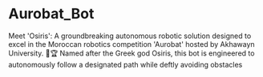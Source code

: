 # Aurobat_Bot
Meet 'Osiris': A groundbreaking autonomous robotic solution designed to excel in the Moroccan robotics competition 'Aurobat' hosted by Akhawayn University. 🤖🏆 Named after the Greek god Osiris, this bot is engineered to autonomously follow a designated path while deftly avoiding obstacles
